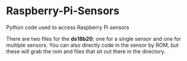 # Raspberry-Pi-Sensors
Python code used to access Raspberry Pi sensors

There are two files for the **ds18b20**; one for a single sensor and one for multiple sensors. You can also directly code in the sensor by ROM, but these will grab the rom and files that sit out there in the directory.
